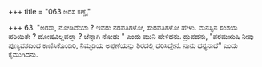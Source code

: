 +++
title = "063 ಅರಸ ಕಣ್ಡೈ"

+++
63. "ಅರಸಾ, ನೋಡಿದೆಯಾ ? ಇವರು ನರಪತಿಗಳೋ, ಸುರಪತಿಗಳೋ ಹೇಳು. ಮನಸ್ಸಿನ ಸಂಶಯ ಹರಿಯಿತೇ ? ದೋಷವಿಲ್ಲವಲ್ಲಾ ? ಚೆನ್ನಾಗಿ ನೋಡು " ಎಂದು ಮುನಿ ಹೇಳಿದನು. ದ್ರುಪದನು, "ಪರಮಋಷಿ ನೀವು ಪುಣ್ಯವಶದಿಂದ ಕಾಣಿಸಿಕೊಂಡಿರಿ, ನಿಮ್ಮಡಿಯ ಅಪ್ಪಣೆಯನ್ನು ಶಿರದಲ್ಲಿ ಧರಿಸಿದ್ದೇನೆ. ನಾನು ಧನ್ಯನಾದೆ" ಎಂದು ಕೈಮುಗಿದನು.